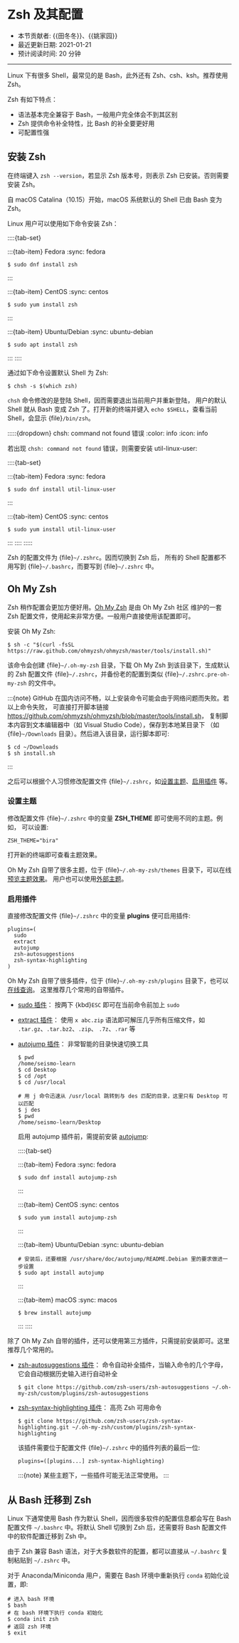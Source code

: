 # Zsh 及其配置

- 本节贡献者: {{田冬冬}}、{{姚家园}}
- 最近更新日期: 2021-01-21
- 预计阅读时间: 20 分钟

---

Linux 下有很多 Shell，最常见的是 Bash，此外还有 Zsh、csh、ksh。推荐使用 Zsh。

Zsh 有如下特点：

- 语法基本完全兼容于 Bash，一般用户完全体会不到其区别
- Zsh 提供命令补全特性，比 Bash 的补全要更好用
- 可配置性强

## 安装 Zsh

在终端键入 `zsh --version`，若显示 Zsh 版本号，则表示 Zsh
已安装。否则需要安装 Zsh。

自 macOS Catalina（10.15）开始，macOS 系统默认的 Shell 已由 Bash 变为 Zsh。

Linux 用户可以使用如下命令安装 Zsh：

::::{tab-set}

:::{tab-item} Fedora
:sync: fedora

```
$ sudo dnf install zsh
```
:::

:::{tab-item} CentOS
:sync: centos

```
$ sudo yum install zsh
```
:::

:::{tab-item} Ubuntu/Debian
:sync: ubuntu-debian

```
$ sudo apt install zsh
```
:::
::::

通过如下命令设置默认 Shell 为 Zsh:

```
$ chsh -s $(which zsh)
```

`chsh` 命令修改的是登陆 Shell，因而需要退出当前用户并重新登陆，
用户的默认 Shell 就从 Bash 变成 Zsh 了。打开新的终端并键入
`echo $SHELL`，查看当前 Shell，会显示 {file}`/bin/zsh`。

:::::{dropdown} chsh: command not found 错误
:color: info
:icon: info

若出现 `chsh: command not found` 错误，则需要安装 util-linux-user:

::::{tab-set}

:::{tab-item} Fedora
:sync: fedora

```
$ sudo dnf install util-linux-user
```
:::

:::{tab-item} CentOS
:sync: centos

```
$ sudo yum install util-linux-user
```
:::
::::
:::::

Zsh 的配置文件为 {file}`~/.zshrc`。因而切换到 Zsh 后，
所有的 Shell 配置都不用写到 {file}`~/.bashrc`，而要写到 {file}`~/.zshrc` 中。

## Oh My Zsh

Zsh 稍作配置会更加方便好用。[Oh My Zsh](https://ohmyz.sh/) 是由 Oh My Zsh 社区
维护的一套 Zsh 配置文件，使用起来非常方便。一般用户直接使用该配置即可。

安装 Oh My Zsh:

```
$ sh -c "$(curl -fsSL https://raw.github.com/ohmyzsh/ohmyzsh/master/tools/install.sh)"
```

该命令会创建 {file}`~/.oh-my-zsh` 目录，下载 Oh My Zsh 到该目录下，生成默认的 Zsh 配置文件
{file}`~/.zshrc`，并备份老的配置到类似 {file}`~/.zshrc.pre-oh-my-zsh` 的文件中。

:::{note}
GitHub 在国内访问不畅，以上安装命令可能会由于网络问题而失败。若以上命令失败，
可直接打开脚本链接 <https://github.com/ohmyzsh/ohmyzsh/blob/master/tools/install.sh>，
复制脚本内容到文本编辑器中（如 Visual Studio Code），保存到本地某目录下
（如 {file}`~/Downloads` 目录）。然后进入该目录，运行脚本即可:

```
$ cd ~/Downloads
$ sh install.sh
```
:::

之后可以根据个人习惯修改配置文件 {file}`~/.zshrc`，如[设置主题](https://github.com/ohmyzsh/ohmyzsh#themes)、[启用插件](https://github.com/ohmyzsh/ohmyzsh#plugins) 等。

### 设置主题

修改配置文件 {file}`~/.zshrc` 中的变量 **ZSH_THEME** 即可使用不同的主题。例如，
可以设置:

```
ZSH_THEME="bira"
```

打开新的终端即可查看主题效果。

Oh My Zsh 自带了很多主题，位于 {file}`~/.oh-my-zsh/themes` 目录下，可以在线[预览主题效果](https://github.com/ohmyzsh/ohmyzsh/wiki/Themes)。
用户也可以使用[外部主题](https://github.com/ohmyzsh/ohmyzsh/wiki/External-themes)。

### 启用插件

直接修改配置文件 {file}`~/.zshrc` 中的变量 **plugins** 便可启用插件:

```
plugins=(
  sudo
  extract
  autojump
  zsh-autosuggestions
  zsh-syntax-highlighting
)
```

Oh My Zsh 自带了很多插件，位于 {file}`~/.oh-my-zsh/plugins` 目录下，也可以[在线查询](https://github.com/ohmyzsh/ohmyzsh/wiki/Plugins-Overview)。
这里推荐几个常用的自带插件。

- [sudo 插件](https://github.com/ohmyzsh/ohmyzsh/tree/master/plugins/sudo)：
  按两下 {kbd}`ESC` 即可在当前命令前加上 `sudo`

- [extract 插件](https://github.com/ohmyzsh/ohmyzsh/tree/master/plugins/extract)：
  使用 `x abc.zip` 语法即可解压几乎所有压缩文件，如 `.tar.gz`、`.tar.bz2`、`.zip`、
  `.7z`、`.rar` 等

- [autojump 插件](https://github.com/ohmyzsh/ohmyzsh/tree/master/plugins/autojump)：
  非常智能的目录快速切换工具

  ```
  $ pwd
  /home/seismo-learn
  $ cd Desktop
  $ cd /opt
  $ cd /usr/local

  # 用 j 命令迅速从 /usr/local 跳转到与 des 匹配的目录，这里只有 Desktop 可以匹配
  $ j des
  $ pwd
  /home/seismo-learn/Desktop
  ```

  启用 autojump 插件前，需提前安装 [autojump](https://github.com/wting/autojump):

  ::::{tab-set}

  :::{tab-item} Fedora
  :sync: fedora

  ```
  $ sudo dnf install autojump-zsh
  ```
  :::

  :::{tab-item} CentOS
  :sync: centos

  ```
  $ sudo yum install autojump-zsh
  ```
  :::

  :::{tab-item} Ubuntu/Debian
  :sync: ubuntu-debian

  ```
  # 安装后，还要根据 /usr/share/doc/autojump/README.Debian 里的要求做进一步设置
  $ sudo apt install autojump
  ```
  :::

  :::{tab-item} macOS
  :sync: macos

  ```
  $ brew install autojump
  ```
  :::
  ::::

除了 Oh My Zsh 自带的插件，还可以使用第三方插件，只需提前安装即可。这里推荐几个常用的。

- [zsh-autosuggestions 插件](https://github.com/zsh-users/zsh-autosuggestions)：
  命令自动补全插件，当输入命令的几个字母，它会自动根据历史输入进行自动补全

  ```
  $ git clone https://github.com/zsh-users/zsh-autosuggestions ~/.oh-my-zsh/custom/plugins/zsh-autosuggestions
  ```

- [zsh-syntax-highlighting 插件](https://github.com/zsh-users/zsh-syntax-highlighting)：
  高亮 Zsh 可用命令

  ```
  $ git clone https://github.com/zsh-users/zsh-syntax-highlighting.git ~/.oh-my-zsh/custom/plugins/zsh-syntax-highlighting
  ```

  该插件需要位于配置文件 {file}`~/.zshrc` 中的插件列表的最后一位:

  ```
  plugins=([plugins...] zsh-syntax-highlighting)
  ```

  :::{note}
  某些主题下，一些插件可能无法正常使用。
  :::

## 从 Bash 迁移到 Zsh

Linux 下通常使用 Bash 作为默认 Shell，因而很多软件的配置信息都会写在
Bash 配置文件 `~/.bashrc` 中。将默认 Shell 切换到 Zsh 后，还需要将 Bash
配置文件中的软件配置迁移到 Zsh 中。

由于 Zsh 兼容 Bash 语法，对于大多数软件的配置，都可以直接从 `~/.bashrc`
复制粘贴到 `~/.zshrc` 中。

对于 Anaconda/Miniconda 用户，需要在 Bash 环境中重新执行 `conda` 初始化设置，即:

```
# 进入 bash 环境
$ bash
# 在 bash 环境下执行 conda 初始化
$ conda init zsh
# 返回 zsh 环境
$ exit
```
